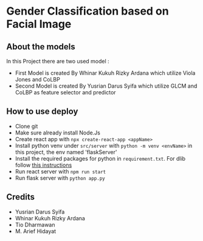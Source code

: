# Gender Classification based on Facial Image


## About the models
In this Project there are two used model :
- First Model is created By Whinar Kukuh Rizky Ardana which utilize Viola Jones and CoLBP
- Second Model is created By Yusrian Darus Syifa which utilize GLCM and CoLBP as feature selector and predictor

## How to use deploy
- Clone git
- Make sure already install Node.Js 
- Create react app with `npx create-react-app <appName>`
- Install python venv under `src/server` with `python -m venv <envName>` in this project, the env named 'flaskServer'
- Install the required packages for python in `requirement.txt`. For dlib follow [this instructions](https://www.youtube.com/watch?v=9zeb902f98s)
- Run react server with `npm run start`
- Run flask server with `python app.py`



## Credits
- Yusrian Darus Syifa
- Whinar Kukuh Rizky Ardana
- Tio Dharmawan
- M. Arief Hidayat
